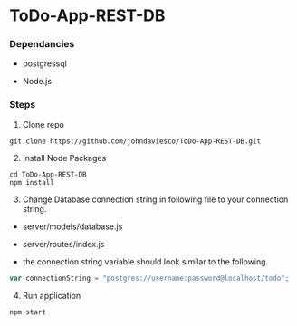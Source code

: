 # ToDo-App-REST-DB

### Dependancies

* postgressql

* Node.js

### Steps

1. Clone repo
  ```shell
  git clone https://github.com/johndaviesco/ToDo-App-REST-DB.git
  ```
2. Install Node Packages
  ```shell
  cd ToDo-App-REST-DB
  npm install
  ```
3. Change Database connection string in following file to your connection string.

  * server/models/database.js

  * server/routes/index.js

  * the connection string variable should look similar to the following.
   ```javascript
   var connectionString = "postgres://username:password@localhost/todo";
   ```

4. Run application
  ```shell
  npm start
  ```
